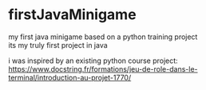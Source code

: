 # firstJavaMinigame
my first java minigame based on a python training project  
its my truly first project in java

i was inspired by an existing python course project:
https://www.docstring.fr/formations/jeu-de-role-dans-le-terminal/introduction-au-projet-1770/
